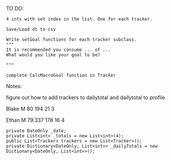 TO DO:


    4 ints with set index in the list. One for each tracker.

    Save/Load dt to csv

    Write setGoal functions for each tracker subclass. 
    """
    It is recommended you consume ... of ...
    What would you like your goal to be?

    """

    complete CalcMacroGoal function in Tracker


Notes:

figure out how to add trackers to dailytotal and dailytotal to profile


Blake
M
80
194
21
3

Ethan
M
79.337
178
16
4

    private DateOnly _date;
    private List<int> _totals = new List<int>(4);
    public List<Tracker> trackers = new List<Tracker>();
    private Dictionary<DateOnly, List<int>> _dailyTotals = new Dictionary<DateOnly, List<int>>();